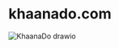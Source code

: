 # khaanado.com
![KhaanaDo drawio](https://user-images.githubusercontent.com/79051850/231339846-b882fbba-2953-42c5-a5a0-abec00f13a35.png)

